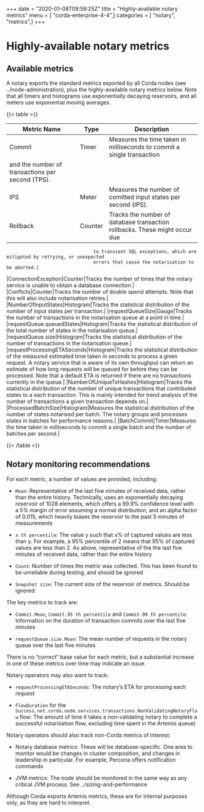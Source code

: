 +++
date = "2020-01-08T09:59:25Z"
title = "Highly-available notary metrics"
menu = [ "corda-enterprise-4-4",]
categories = [ "notary", "metrics",]
+++


# Highly-available notary metrics


## Available metrics

A notary exports the standard metrics exported by all Corda nodes (see ../node-administration), plus the
                highly-available notary metrics below. Note that all timers and histograms use exponentially decaying reservoirs, and
                all meters use exponential moving averages.


{{< table >}}

|Metric Name|Type|Description|
|-----------------------------|-----------|------------------------------------------------------------------------------|
|Commit|Timer|Measures the time taken in milliseconds to commit a single transaction
                                    and the number of transactions per second (TPS).|
|IPS|Meter|Measures the number of comitted input states per second (IPS).|
|Rollback|Counter|Tracks the number of database transaction rollbacks. These might occur due
                                    to transient SQL exceptions, which are mitigated by retrying, or unexpected
                                    errors that cause the notarisation to be aborted.|
|ConnectionException|Counter|Tracks the number of times that the notary service is unable to obtain a
                                    database connection.|
|Conflicts|Counter|Tracks the number of double spend attempts. Note that this will also include
                                    notarisation retries.|
|NumberOfInputStates|Histogram|Tracks the statistical distribution of the number of input states per
                                    transaction.|
|requestQueueSize|Gauge|Tracks the number of transactions in the notarisation queue at a point in
                                    time.|
|requestQueue.queuedStates|Histogram|Tracks the statistical distribution of the total number of states in the
                                    notarisation queue.|
|requestQueue.size|Histogram|Tracks the statistical distribution of the number of transactions in the
                                    notarisation queue.|
|requestProcessingETASeconds|Histogram|Tracks the statistical distribution of the measured estimated time taken in
                                    seconds to process a given request. A notary service that is aware
                                    of its own throughput can return an estimate of how long requests will be
                                    queued for before they can be processed. Note that a default ETA is returned
                                    if there are no transactions currently in the queue.|
|NumberOfUniqueTxHashes|Histogram|Tracks the statistical distribution of the number of unique transactions
                                    that contributed states to a each transaction. This is mainly intended for
                                    trend analysis of the number of transactions a given transaction depends on.|
|ProcessedBatchSize|Histogram|Measures the statistical distribution of the number of states notarised per
                                    batch. The notary groups and processes states in batches for performance
                                    reasons.|
|BatchCommit|Timer|Measures the time taken in milliseconds to commit a single batch and the
                                    number of batches per second.|

{{< /table >}}

## Notary monitoring recommendations

For each metric, a number of values are provided, including:


* `Mean`: Representative of the last five minutes of received data, rather than the entire
                        history. Technically, uses an exponentially decaying reservoir of 1028 elements, which offers a 99.9%
                        confidence level with a 5% margin of error assuming a normal distribution, and an alpha
                        factor of 0.015, which heavily biases the reservoir to the past 5 minutes of measurements


* `x th percentile`: The value y such that x% of captured values are less than y. For example, a 95% percentile of 2
                        means that 95% of captured values are less than 2. As above, representative of the the last five minutes of
                        received data, rather than the entire history


* `Count`: Number of times the metric was collected. This has been found to be unreliable during testing, and should
                        be ignored


* `Snapshot size`: The current size of the reservoir of metrics. Should be ignored


The key metrics to track are:


* `Commit.Mean`, `Commit.95 th percentile` and `Commit.99 th percentile`: Information on the duration of
                        transaction commits over the last five minutes


* `requestQueue.size.Mean`: The mean number of requests in the notary queue over the last five minutes


There is no “correct” base value for each metric, but a substantial increase in one of these metrics over time may
                indicate an issue.

Notary operators may also want to track:


* `requestProcessingETASeconds`: The notary’s ETA for processing each request


* `FlowDuration` for the `Success.net.corda.node.services.transactions.NonValidatingNotaryFlow` flow: The amount
                        of time it takes a non-validating notary to complete a successful notarisation flow, excluding time spent in the
                        Artemis queue)


Notary operators should also track non-Corda metrics of interest:


* Notary database metrics: These will be database-specific. One area to monitor would be changes in cluster
                        composition, and changes in leadership in particular. For example, Percona offers notification commands


* JVM metrics: The node should be monitored in the same way as any critical JVM process. See
                        ../sizing-and-performance


Although Corda exports Artemis metrics, these are for internal purposes only, as they are hard to interpret.


